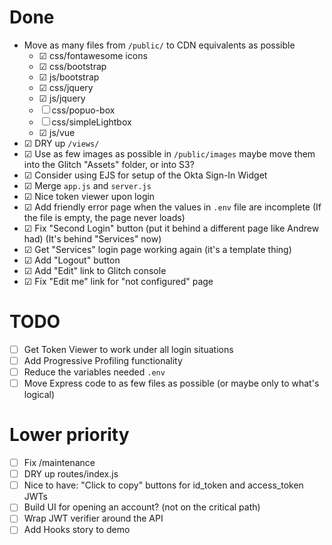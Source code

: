 # Done

- Move as many files from `/public/` to CDN equivalents as possible
  - ☑ css/fontawesome icons
  - ☑ css/bootstrap
  - ☑ js/bootstrap
  - ☑ css/jquery
  - ☑ js/jquery
  - ☐ css/popuo-box
  - ☐ css/simpleLightbox
  - ☑ js/vue
- ☑ DRY up `/views/`
- ☑ Use as few images as possible in `/public/images` maybe move them into the Glitch "Assets" folder, or into S3?
- ☑ Consider using EJS for setup of the Okta Sign-In Widget
- ☑ Merge `app.js` and `server.js`
- ☑ Nice token viewer upon login
- ☑ Add friendly error page when the values in `.env` file are incomplete
    (If the file is empty, the page never loads)
- ☑ Fix "Second Login" button (put it behind a different page like Andrew had)
  (It's behind "Services" now)
- ☑ Get "Services" login page working again (it's a template thing)
- ☑ Add "Logout" button
- ☑ Add "Edit" link to Glitch console
- ☑ Fix "Edit me" link for "not configured" page

# TODO
- ☐ Get Token Viewer to work under all login situations
- ☐ Add Progressive Profiling functionality
- ☐ Reduce the variables needed `.env` 
- ☐ Move Express code to as few files as possible (or maybe only to what's logical)

# Lower priority
- ☐ Fix /maintenance
- ☐ DRY up routes/index.js
- ☐ Nice to have: "Click to copy" buttons for id_token and access_token JWTs
- ☐ Build UI for opening an account? (not on the critical path)
- ☐ Wrap JWT verifier around the API
- ☐ Add Hooks story to demo